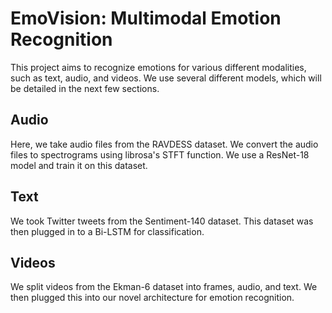 # EmoVision: Multimodal Emotion Recognition
This project aims to recognize emotions for various different modalities, such as text, audio, and videos. We use several different models, which will be detailed in the next few sections. 

## Audio
Here, we take audio files from the RAVDESS dataset. We convert the audio files to spectrograms using librosa's STFT function. We use a ResNet-18 model and train it on this dataset.

## Text
We took Twitter tweets from the Sentiment-140 dataset. This dataset was then plugged in to a Bi-LSTM for classification. 

## Videos
We split videos from the Ekman-6 dataset into frames, audio, and text. We then plugged this into our novel architecture for emotion recognition. 
